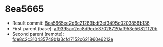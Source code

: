 # 8ea5665
- Result commit: [8ea5665ee2d6c21289bdf3ef3495c0203856b136](https://github.com/MarlinFirmware/Marlin/commit/8ea5665ee2d6c21289bdf3ef3495c0203856b136)
- First parent (base): [af9395ac2ec8d9ede37028720af953e56821120b](https://github.com/MarlinFirmware/Marlin/commit/af9395ac2ec8d9ede37028720af953e56821120b)
- Second parent (remote): [fde8c2c310435749b1a3cfd7152c621860e6212e](https://github.com/MarlinFirmware/Marlin/commit/fde8c2c310435749b1a3cfd7152c621860e6212e)
